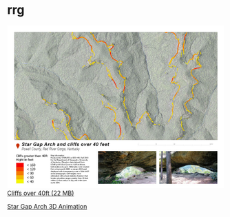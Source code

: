 # rrg

![Detail Map of Star Gap Arch](th_sg_72.jpg)     
[Cliffs over 40ft (22 MB)](sg_300.jpg)     


[Star Gap Arch 3D Animation](https://youtu.be/nRAq8fHAQS4)